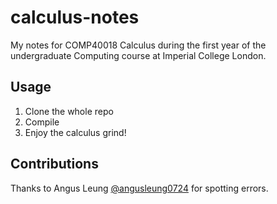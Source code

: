 # calculus-notes
My notes for COMP40018 Calculus during the first year of the undergraduate Computing course at Imperial College London.

## Usage
1. Clone the whole repo
2. Compile
3. Enjoy the calculus grind!

## Contributions
Thanks to Angus Leung [@angusleung0724](https://github.com/angusleung0724) for spotting errors.

